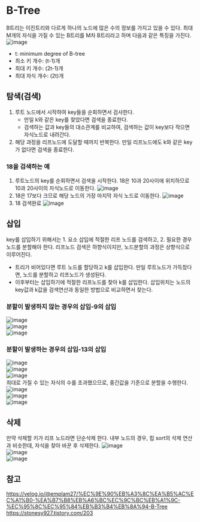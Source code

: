 # B-Tree
B트리는 이진트리와 다르게 하나의 노드에 많은 수의 정보를 가지고 있을 수 있다. 최대 M개의 자식을 가질 수 있는 B트리를 M차 B트리라고 하며 다음과 같은 특징을 가진다.
![image](https://user-images.githubusercontent.com/74875490/171668123-f138ef42-80dd-457a-a767-242d0eee9cc4.png)
<br>

- t: minimum degree of B-tree
- 최소 키 개수: (t-1)개
- 최대 키 개수: (2t-1)개
- 최대 자식 개수: (2t)개

## 탐색(검색)
1. 루트 노드에서 시작하여 key들을 순회하면서 검사한다.
    - 만일 k와 같은 key를 찾았다면 검색을 종료한다.
    - 검색하는 값과 key들의 대소관계를 비교하여, 검색하는 값이 key보다 작으면 자식노드로 내려간다.
2. 해당 과정을 리프노드에 도달할 때까지 반복한다. 만일 리프노드에도 k와 같은 key가 없다면 검색을 종료한다.
### 18을 검색하는 예
1. 루트노드의 key를 순회하면서 검색을 시작한다. 18은 10과 20사이에 위치하므로 10과 20사이의 자식노드로 이동한다.
![image](https://user-images.githubusercontent.com/74875490/171670087-b3ee6ccc-f199-4797-9535-c4eed1f0aa7b.png)<br>
2. 18은 17보다 크므로 해당 노드의 가장 마지막 자식 노드로 이동한다.
![image](https://user-images.githubusercontent.com/74875490/171671166-60ddec12-0260-4503-afd5-3074a9d25e28.png)<br>
3. 18 검색완료
![image](https://user-images.githubusercontent.com/74875490/171671325-7d30af0d-209b-41b5-b9ae-eff6187ef27a.png)

## 삽입
key를 삽입하기 위해서는 1. 요소 삽입에 적절한 리프 노드를 검색하고, 2. 필요한 경우 노드를 분할해야 한다. 리프노드 검색은 하향식이지만, 노드분할의 과정은 상향식으로 이루어진다.
- 트리가 비어있다면 루트 노드를 할당하고 k를 삽입한다. 만일 루트노드가 가득찼다면, 노드를 분할하고 리프노드가 생성된다.
- 이후부터는 삽입하기에 적절한 리프노드를 찾아 k를 삽입한다. 삽입위치는 노드의 key값과 k값을 검색연산과 동일한 방법으로 비교하면서 찾는다.

### 분할이 발생하지 않는 경우의 삽입-9의 삽입
![image](https://user-images.githubusercontent.com/74875490/171674137-f9845e42-0140-464e-b668-0b66106326bc.png)<br>
![image](https://user-images.githubusercontent.com/74875490/171674316-a4f8b398-a50e-4840-9bc4-9c182bcf9bc4.png)<br>
![image](https://user-images.githubusercontent.com/74875490/171674546-74f2a310-0dc2-4588-8b72-497e5d284f0f.png)<br>

### 분할이 발생하는 경우의 삽입-13의 삽입
![image](https://user-images.githubusercontent.com/74875490/171675640-7470e996-ff52-4b32-9f83-66e436f60e4d.png)<br>
![image](https://user-images.githubusercontent.com/74875490/171675792-16c3440e-4a7c-4f0d-b570-471a445d79e9.png)<br>
![image](https://user-images.githubusercontent.com/74875490/171675909-349487ae-ab2d-4b14-b77b-3c4196ff10c9.png)<br>
최대로 가질 수 있는 자식의 수를 초과했으므로, 중간값을 기준으로 분할을 수행한다.
![image](https://user-images.githubusercontent.com/74875490/171676761-655bb6bb-2576-43c2-8ee2-02cd39454961.png)<br>
![image](https://user-images.githubusercontent.com/74875490/171677335-bb0bca26-14b3-4703-ac6a-62c592f82140.png)<br>
![image](https://user-images.githubusercontent.com/74875490/171677724-c6eba708-7430-45fe-a92d-8172fbe41f68.png)<br>

## 삭제
만약 삭제할 키가 리프 노드라면 단순삭제 한다.
내부 노드의 경우, 힙 sort의 삭제 연산과 비슷한데, 자식을 찾아 바꾼 후 삭제한다.
![image](https://user-images.githubusercontent.com/74875490/171679193-cf3d23be-08b2-4878-976b-91822f2dcd48.png)<br>
![image](https://user-images.githubusercontent.com/74875490/171679363-7f831483-17c7-4b45-88e0-0ae578528216.png)<br>
![image](https://user-images.githubusercontent.com/74875490/171911945-c79ca6cc-8a81-4e3c-9537-9f6cd45fa043.png)<br>

## 참고
https://velog.io/@emplam27/%EC%9E%90%EB%A3%8C%EA%B5%AC%EC%A1%B0-%EA%B7%B8%EB%A6%BC%EC%9C%BC%EB%A1%9C-%EC%95%8C%EC%95%84%EB%B3%B4%EB%8A%94-B-Tree<br>
https://stonesy927.tistory.com/203
